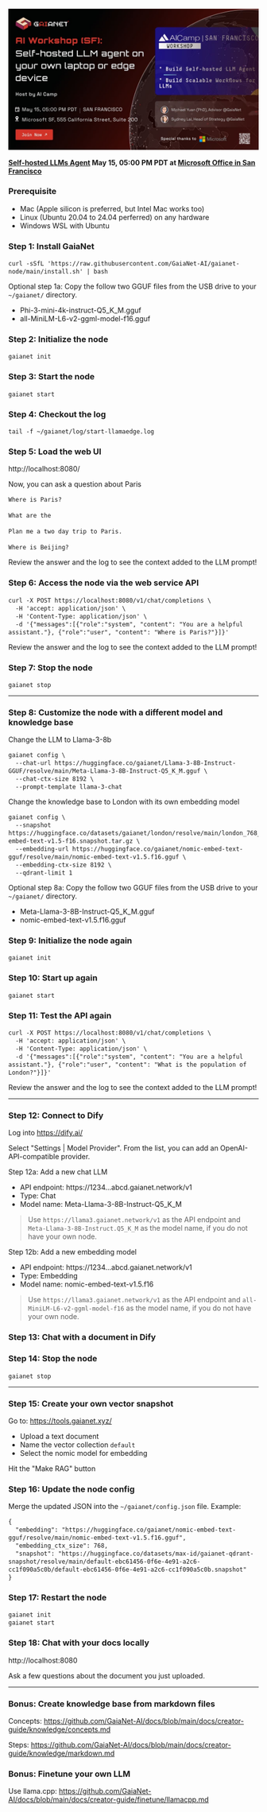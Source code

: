 ![Poster](poster.jpg)

**[Self-hosted LLMs Agent](https://www.aicamp.ai/event/eventdetails/W2024051517) May 15, 05:00 PM PDT at [Microsoft Office in San Francisco](https://g.co/kgs/umjhCnJ)**

### Prerequisite

* Mac (Apple silicon is preferred, but Intel Mac works too)
* Linux (Ubuntu 20.04 to 24.04 perferred) on any hardware
* Windows WSL with Ubuntu

### Step 1: Install GaiaNet

```
curl -sSfL 'https://raw.githubusercontent.com/GaiaNet-AI/gaianet-node/main/install.sh' | bash
```

Optional step 1a: Copy the follow two GGUF files from the USB drive to your `~/gaianet/` directory.

* Phi-3-mini-4k-instruct-Q5_K_M.gguf
* all-MiniLM-L6-v2-ggml-model-f16.gguf

### Step 2: Initialize the node

```
gaianet init
```

### Step 3: Start the node

```
gaianet start
```

### Step 4: Checkout the log

```
tail -f ~/gaianet/log/start-llamaedge.log
```

### Step 5: Load the web UI

http://localhost:8080/

Now, you can ask a question about Paris

```
Where is Paris?

What are the 

Plan me a two day trip to Paris.

Where is Beijing?
```

Review the answer and the log to see the context added to the LLM prompt!

### Step 6: Access the node via the web service API

```
curl -X POST https://localhost:8080/v1/chat/completions \
  -H 'accept: application/json' \
  -H 'Content-Type: application/json' \
  -d '{"messages":[{"role":"system", "content": "You are a helpful assistant."}, {"role":"user", "content": "Where is Paris?"}]}'
```

Review the answer and the log to see the context added to the LLM prompt!

### Step 7: Stop the node

```
gaianet stop
```

---

### Step 8: Customize the node with a different model and knowledge base

Change the LLM to Llama-3-8b

```
gaianet config \
  --chat-url https://huggingface.co/gaianet/Llama-3-8B-Instruct-GGUF/resolve/main/Meta-Llama-3-8B-Instruct-Q5_K_M.gguf \
  --chat-ctx-size 8192 \
  --prompt-template llama-3-chat
```

Change the knowledge base to London with its own embedding model

```
gaianet config \
  --snapshot https://huggingface.co/datasets/gaianet/london/resolve/main/london_768_nomic-embed-text-v1.5-f16.snapshot.tar.gz \
  --embedding-url https://huggingface.co/gaianet/nomic-embed-text-gguf/resolve/main/nomic-embed-text-v1.5.f16.gguf \
  --embedding-ctx-size 8192 \
  --qdrant-limit 1
```

Optional step 8a: Copy the follow two GGUF files from the USB drive to your `~/gaianet/` directory.

* Meta-Llama-3-8B-Instruct-Q5_K_M.gguf
* nomic-embed-text-v1.5.f16.gguf

### Step 9: Initialize the node again

```
gaianet init
```

### Step 10: Start up again

```
gaianet start
```

### Step 11: Test the API again

```
curl -X POST https://localhost:8080/v1/chat/completions \
  -H 'accept: application/json' \
  -H 'Content-Type: application/json' \
  -d '{"messages":[{"role":"system", "content": "You are a helpful assistant."}, {"role":"user", "content": "What is the population of London?"}]}'
```

Review the answer and the log to see the context added to the LLM prompt!

---

### Step 12: Connect to Dify

Log into https://dify.ai/

Select "Settings | Model Provider". From the list, you can add an OpenAI-API-compatible provider.

Step 12a: Add a new chat LLM

* API endpoint: https://1234...abcd.gaianet.network/v1
* Type: Chat
* Model name: Meta-Llama-3-8B-Instruct-Q5_K_M

> Use `https://llama3.gaianet.network/v1` as the API endpoint and `Meta-Llama-3-8B-Instruct.Q5_K_M` as the model name, if you do not have your own node.

Step 12b: Add a new embedding model

* API endpoint: https://1234...abcd.gaianet.network/v1
* Type: Embedding
* Model name: nomic-embed-text-v1.5.f16

> Use `https://llama3.gaianet.network/v1` as the API endpoint and `all-MiniLM-L6-v2-ggml-model-f16` as the model name, if you do not have your own node.

### Step 13: Chat with a document in Dify

### Step 14: Stop the node

```
gaianet stop
```

---

### Step 15: Create your own vector snapshot

Go to: https://tools.gaianet.xyz/

* Upload a text document
* Name the vector collection `default`
* Select the nomic model for embedding

Hit the "Make RAG" button

### Step 16: Update the node config

Merge the updated JSON into the `~/gaianet/config.json` file. Example:

```
{
  "embedding": "https://huggingface.co/gaianet/nomic-embed-text-gguf/resolve/main/nomic-embed-text-v1.5.f16.gguf",
  "embedding_ctx_size": 768,
  "snapshot": "https://huggingface.co/datasets/max-id/gaianet-qdrant-snapshot/resolve/main/default-ebc61456-0f6e-4e91-a2c6-cc1f090a5c0b/default-ebc61456-0f6e-4e91-a2c6-cc1f090a5c0b.snapshot"
}
```

### Step 17: Restart the node

```
gaianet init
gaianet start
```

### Step 18: Chat with your docs locally

http://localhost:8080

Ask a few questions about the document you just uploaded.

---

### Bonus: Create knowledge base from markdown files

Concepts: https://github.com/GaiaNet-AI/docs/blob/main/docs/creator-guide/knowledge/concepts.md

Steps: https://github.com/GaiaNet-AI/docs/blob/main/docs/creator-guide/knowledge/markdown.md

### Bonus: Finetune your own LLM

Use llama.cpp: https://github.com/GaiaNet-AI/docs/blob/main/docs/creator-guide/finetune/llamacpp.md
